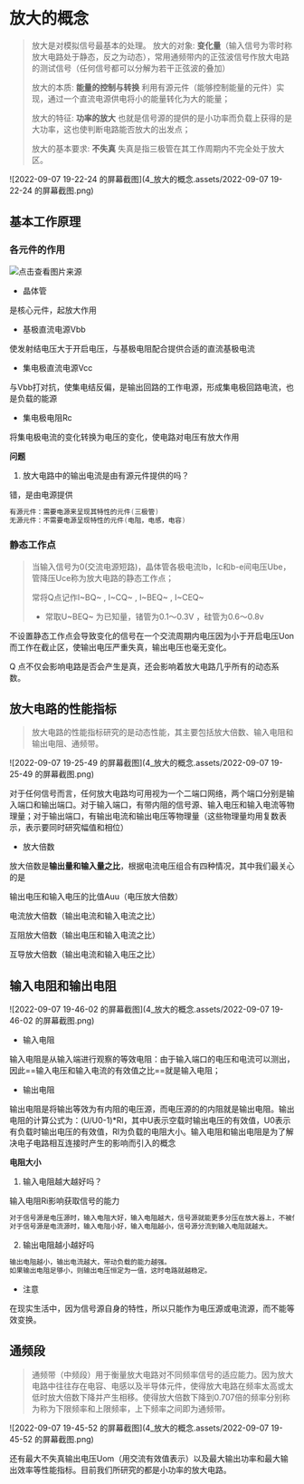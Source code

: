 # 放大的概念

> 放大是对模拟信号最基本的处理。
> 放大的对象: **变化量**（输入信号为零时称放大电路处于静态，反之为动态），常用通频带内的正弦波信号作放大电路的测试信号（任何信号都可以分解为若干正弦波的叠加）
>
> 放大的本质: **能量的控制与转换** 利用有源元件（能够控制能量的元件）实现，通过一个直流电源供电将小的能量转化为大的能量；
>
> 放大的特征: **功率的放大** 也就是信号源的提供的是小功率而负载上获得的是大功率，这也使判断电路能否放大的出发点；
>
> 放大的基本要求: **不失真** 失真是指三极管在其工作周期内不完全处于放大区。

![2022-09-07 19-22-24 的屏幕截图](4_放大的概念.assets/2022-09-07 19-22-24 的屏幕截图.png)



## 基本工作原理

### 各元件的作用

![点击查看图片来源](4_放大的概念.assets/src=http%3A%2F%2Fwww.pianshen.com%2Fimages%2F205%2F0481115746521d28ca3c154e9e5599a5.png&refer=http%3A%2F%2Fwww.pianshen.jpeg)

- 晶体管

是核心元件，起放大作用

- 基极直流电源Vbb

使发射结电压大于开启电压，与基极电阻配合提供合适的直流基极电流

- 集电极直流电源Vcc

与Vbb打对抗，使集电结反偏，是输出回路的工作电源，形成集电极回路电流，也是负载的能源

- 集电极电阻Rc

将集电极电流的变化转换为电压的变化，使电路对电压有放大作用





**问题**

1. 放大电路中的输出电流是由有源元件提供的吗？

错，是由电源提供

```c
有源元件：需要电源来呈现其特性的元件(三极管)
无源元件：不需要电源呈现特性的元件(电阻，电感，电容)
```





### 静态工作点

> 当输入信号为0(交流电源短路)，晶体管各极电流Ib，Ic和b-e间电压Ube，管降压Uce称为放大电路的静态工作点；
>
> 常将Q点记作I~BQ~ , I~CQ~ , I~BEQ~ , I~CEQ~
>
> - 常取U~BEQ~ 为已知量，锗管为0.1～0.3V ，硅管为0.6～0.8v

不设置静态工作点会导致变化的信号在一个交流周期内电压因为小于开启电压Uon而工作在截止区，使输出电压严重失真，输出电压也毫无变化。


 Q 点不仅会影响电路是否会产生是真，还会影响着放大电路几乎所有的动态系数。





## 放大电路的性能指标

> 放大电路的性能指标研究的是动态性能，其主要包括放大倍数、输入电阻和输出电阻、通频带。

![2022-09-07 19-25-49 的屏幕截图](4_放大的概念.assets/2022-09-07 19-25-49 的屏幕截图.png)

对于任何信号而言，任何放大电路均可用视为一个二端口网络，两个端口分别是输入端口和输出端口。对于输入端口，有带内阻的信号源、输入电压和输入电流等物理量；对于输出端口，有输出电流和输出电压等物理量（这些物理量均用复数表示，表示要同时研究幅值和相位）



- 放大倍数

放大倍数是**输出量和输入量之比**，根据电流电压组合有四种情况，其中我们最关心的是

输出电压和输入电压的比值Auu（电压放大倍数）

电流放大倍数（输出电流和输入电流之比）

互阻放大倍数（输出电压和输入电流之比）

互导放大倍数（输出电流和输入电压之比）





## 输入电阻和输出电阻

![2022-09-07 19-46-02 的屏幕截图](4_放大的概念.assets/2022-09-07 19-46-02 的屏幕截图.png)

- 输入电阻

输入电阻是从输入端进行观察的等效电阻：由于输入端口的电压和电流可以测出，因此==输入电压和输入电流的有效值之比==就是输入电阻；

- 输出电阻

输出电阻是将输出等效为有内阻的电压源，而电压源的的内阻就是输出电阻。输出电阻的计算公式为：(U/U0-1)*Rl，其中U表示空载时输出电压的有效值，U0表示有负载时输出电压的有效值，Rl为负载的电阻大小。输入电阻和输出电阻是为了解决电子电路相互连接时产生的影响而引入的概念



**电阻大小**

1. 输入电阻越大越好吗？

输入电阻Ri影响获取信号的能力

```c
对于信号源是电压源时，输入电阻大好，输入电阻越大，信号源就能更多分压在放大器上，不被信号源内阻消耗掉，可以放大更微弱的信号
对于信号源是电流源时，输入电阻小好，输入电阻越小，信号源分流到输入电阻就越大。
```

2. 输出电阻越小越好吗

```c
输出电阻越小，输出电流越大，带动负载的能力越强。
如果输出电阻足够小，则输出电压恒定为一值，这时电路就越稳定。
```



- 注意

在现实生活中，因为信号源自身的特性，所以只能作为电压源或电流源，而不能等效变换。




## 通频段

> 通频带（中频段）用于衡量放大电路对不同频率信号的适应能力。因为放大电路中往往存在电容、电感以及半导体元件，使得放大电路在频率太高或太低时放大倍数下降并产生相移。使得放大倍数下降到0.707倍的频率分别称为称为下限频率和上限频率，上下频率之间即为通频带。

![2022-09-07 19-45-52 的屏幕截图](4_放大的概念.assets/2022-09-07 19-45-52 的屏幕截图.png)

还有最大不失真输出电压Uom（用交流有效值表示）以及最大输出功率和最大输出效率等性能指标。目前我们所研究的都是小功率的放大电路。

